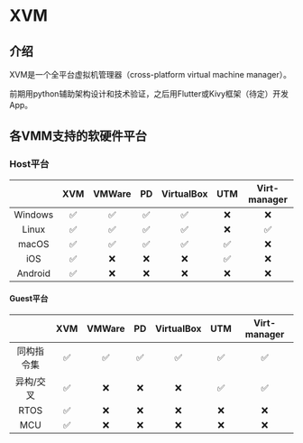 # XVM

## 介绍
XVM是一个全平台虚拟机管理器（cross-platform virtual machine manager）。

前期用python辅助架构设计和技术验证，之后用Flutter或Kivy框架（待定）开发App。

## 各VMM支持的软硬件平台

### Host平台

 |         |        XVM         |       VMWare       |         PD         |     VirtualBox     |        UTM         |    Virt-manager    |
 | :-----: | :----------------: | :----------------: | :----------------: | :----------------: | :----------------: | :----------------: |
 | Windows | :white_check_mark: | :white_check_mark: | :white_check_mark: | :white_check_mark: |        :x:         |        :x:         |
 |  Linux  | :white_check_mark: | :white_check_mark: | :white_check_mark: | :white_check_mark: |        :x:         | :white_check_mark: |
 |  macOS  | :white_check_mark: | :white_check_mark: | :white_check_mark: | :white_check_mark: | :white_check_mark: |        :x:         |
 |   iOS   | :white_check_mark: |        :x:         |        :x:         |        :x:         | :white_check_mark: |        :x:         |
 | Android | :white_check_mark: |        :x:         |        :x:         |        :x:         |        :x:         |        :x:         |


#### Guest平台

 |            |        XVM         |       VMWare       |         PD         |     VirtualBox     |        UTM         |    Virt-manager    |
 | :--------: | :----------------: | :----------------: | :----------------: | :----------------: | :----------------: | :----------------: |
 | 同构指令集 | :white_check_mark: | :white_check_mark: | :white_check_mark: | :white_check_mark: | :white_check_mark: | :white_check_mark: |
 | 异构/交叉  | :white_check_mark: |        :x:         |        :x:         |        :x:         | :white_check_mark: | :white_check_mark: |
 |    RTOS    | :white_check_mark: |        :x:         |        :x:         |        :x:         |        :x:         |        :x:         |
 |    MCU     | :white_check_mark: |        :x:         |        :x:         |        :x:         |        :x:         |        :x:         |